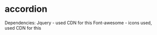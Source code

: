 # accordion

Dependencies:
Jquery - used CDN for this
Font-awesome - icons used, used CDN for this 
